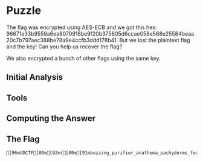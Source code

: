 # Puzzle
The flag was encrypted using AES-ECB and we got this hex: 96671e33b9559a6ea8070916be9f20b375605d6ccae058e568e25584beaa20c7b797aec388be78a9e4ccfb3ddd178b41. But we lost the plaintext flag and the key! Can you help us recover the flag?

We also encrypted a bunch of other flags using the same key.

## Initial Analysis 



## Tools 



## Computing the Answer 



## The Flag 
```bash
[96mUDCTF[00m[92m{[00m[91mbuzzing_purifier_anathema_pachyderms_fuggier_nostalgist_yak_where_they_go[00m[92m}[00m
```